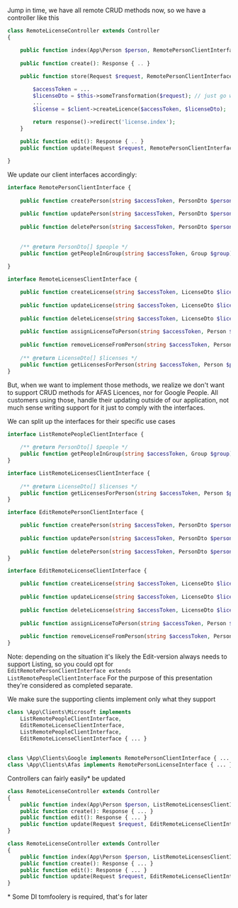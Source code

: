 
Jump in time, we have all remote CRUD methods now, so we have a controller like this

```php
class RemoteLicenseController extends Controller
{

    public function index(App\Person $person, RemotePersonClientInterface $client): Response { ... }
    
    public function create(): Response { .. }
    
    public function store(Request $request, RemotePersonClientInterface $client): Response {

        $accessToken = ...
        $licenseDto = $this->someTransformation($request); // just go with it
        ...
        $license = $client->createLicence($accessToken, $licenseDto);

        return response()->redirect('license.index');
    }
    
    public function edit(): Response { .. }
    public function update(Request $request, RemotePersonClientInterface $client): Response { .. }

}
```

We update our client interfaces accordingly:

```php
interface RemotePersonClientInterface {   
     
    public function createPerson(string $accessToken, PersonDto $person): Person;
    
    public function updatePerson(string $accessToken, PersonDto $person): bool;   
      
    public function deletePerson(string $accessToken, PersonDto $person): bool;
    
    
    /** @return PersonDto[] $people */
    public function getPeopleInGroup(string $accessToken, Group $group): array;
     
}

interface RemoteLicensesClientInterface {

    public function createLicense(string $accessToken, LicenseDto $license): License;
    
    public function updateLicense(string $accessToken, LicenseDto $license): bool;
    
    public function deleteLicense(string $accessToken, LicenseDto $license): bool;    
          
    public function assignLicenseToPerson(string $accessToken, Person $person, LicenseDto $license): bool;
    
    public function removeLicenseFromPerson(string $accessToken, Person $person, LicenseDto $license): bool;
    
    /** @return LicenseDto[] $licenses */
    public function getLicensesForPerson(string $accessToken, Person $person): array;
}
```

But, when we want to implement those methods, we realize we don't want to support CRUD methods for AFAS Licences, nor for Google People.
All customers using those, handle their updating outside of our application, not much sense writing support for it just to comply with the interfaces.

We can split up the interfaces for their specific use cases

```php
interface ListRemotePeopleClientInterface { 
    
    /** @return PersonDto[] $people */
    public function getPeopleInGroup(string $accessToken, Group $group): array;
}

interface ListRemoteLicensesClientInterface {
    
    /** @return LicenseDto[] $licenses */
    public function getLicensesForPerson(string $accessToken, Person $person): array;
}

interface EditRemotePersonClientInterface {

    public function createPerson(string $accessToken, PersonDto $person): Person;
    
    public function updatePerson(string $accessToken, PersonDto $person): bool;
        
    public function deletePerson(string $accessToken, PersonDto $person): bool;
}

interface EditRemoteLicenseClientInterface {

    public function createLicense(string $accessToken, LicenseDto $license): License;
    
    public function updateLicense(string $accessToken, LicenseDto $license): bool;
    
    public function deleteLicense(string $accessToken, LicenseDto $license): bool;
          
    public function assignLicenseToPerson(string $accessToken, Person $person, LicenseDto $license): bool;
    
    public function removeLicenseFromPerson(string $accessToken, Person $person, LicenseDto $license): bool;
}
```
Note: depending on the situation it's likely the Edit-version always needs to support Listing, so you could opt for  
`EditRemotePersonClientInterface extends ListRemotePeopleClientInterface`
For the purpose of this presentation they're considered as completed separate.


We make sure the supporting clients implement only what they support

```php
class \App\Clients\Microsoft implements
    ListRemotePeopleClientInterface,
    EditRemoteLicenseClientInterface,
    ListRemotePeopleClientInterface,
    EditRemoteLicenseClientInterface { ... }
    
    
class \App\Clients\Google implements RemotePersonClientInterface { ... }
class \App\Clients\Afas implements RemotePersonLicenseInterface { ... }
```


Controllers can fairly easily\* be updated

```php
class RemoteLicenseController extends Controller
{
    public function index(App\Person $person, ListRemoteLicensesClientInterface $client): Response { ... }
    public function create(): Response { ... }    
    public function edit(): Response { ... }
    public function update(Request $request, EditRemoteLicenseClientInterface $client): Response { ... }
}
```

```php
class RemoteLicenseController extends Controller
{
    public function index(App\Person $person, ListRemoteLicensesClientInterface $client): Response { ... }
    public function create(): Response { ... }    
    public function edit(): Response { ... }
    public function update(Request $request, EditRemoteLicenseClientInterface $client): Response { ... }
}
```

\* Some DI tomfoolery is required, that's for later
